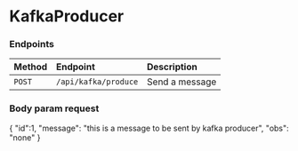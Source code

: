 # KafkaProducer

### Endpoints

| Method | Endpoint                    | Description                       |
|:-------|:----------------------------|:----------------------------------|
|`POST`| `/api/kafka/produce`      | Send a message |


### Body param request
{
	"id":1,
	"message": "this is a message to be sent by kafka producer",
	"obs": "none"
}
